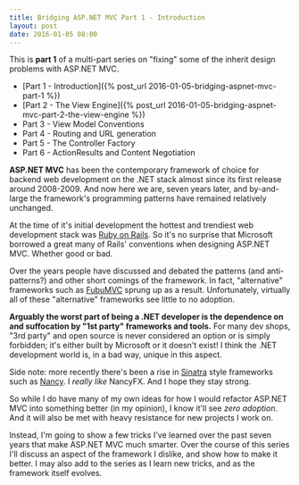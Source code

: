 ```yaml
---
title: Bridging ASP.NET MVC Part 1 - Introduction  
layout: post
date: 2016-01-05 08:00
---
```


This is **part 1** of a multi-part series on "fixing" some of the inherit design problems with ASP.NET MVC.

- [Part 1 - Introduction]({% post_url 2016-01-05-bridging-aspnet-mvc-part-1 %})
- [Part 2 - The View Engine]({% post_url 2016-01-05-bridging-aspnet-mvc-part-2-the-view-engine %})
- Part 3 - View Model Conventions
- Part 4 - Routing and URL generation
- Part 5 - The Controller Factory
- Part 6 - ActionResults and Content Negotiation

**ASP.NET MVC** has been the contemporary framework of choice for backend web development on the .NET stack almost since its first release around 2008-2009. And now here we are, seven years later, and by-and-large the framework's programming patterns have remained relatively unchanged.

At the time of it's initial development the hottest and trendiest web development stack was [Ruby on Rails](https://en.wikipedia.org/wiki/Ruby_on_Rails). So it's no surprise that Microsoft borrowed a great many of Rails' conventions when designing ASP.NET MVC. Whether good or bad.

Over the years people have discussed and debated the patterns (and anti-patterns?) and other short comings of the framework. In fact, "alternative" frameworks such as [FubuMVC](http://fubuworld.com/fubumvc/) sprung up as a result. Unfortunately, virtually all of these "alternative" frameworks see little to no adoption.

**Arguably the worst part of being a .NET developer is the dependence on and  suffocation by "1st party" frameworks and tools.** For many dev shops, "3rd party" and open source is never considered an option or is simply forbidden; it's either built by Microsoft or it doesn't exist! I think the .NET development world is, in a bad way, unique in this aspect.

Side note: more recently there's been a rise in [Sinatra](https://en.wikipedia.org/wiki/Sinatra_(software)) style frameworks such as [Nancy](http://nancyfx.org/). I *really like* NancyFX. And I hope they stay strong.

So while I do have many of my own ideas for how I would refactor ASP.NET MVC into something better (in my opinion), I know it'll see *zero adoption*. And it will also be met with heavy resistance for new projects I work on.

Instead, I'm going to show a few tricks I've learned over the past seven years that make ASP.NET MVC much smarter. Over the course of this series I'll discuss an aspect of the framework I dislike, and show how to make it better. I may also add to the series as I learn new tricks, and as the framework itself evolves.
